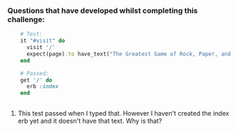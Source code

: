 ### Questions that have developed whilst completing this challenge:
```ruby
    # Test:
    it "#visit" do
      visit '/'
      expect(page).to have_text("The Greatest Game of Rock, Paper, and Scissors")
    end

    # Passed:
    get '/' do
      erb :index
    end
  
```
1. This test passed when I typed that. However I haven't created the index erb yet and it doesn't have that text. Why is that?